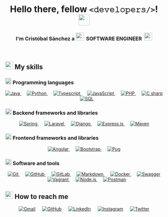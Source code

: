 <h1 align="center">Hello there, fellow <code><𝚍𝚎𝚟𝚎𝚕𝚘𝚙𝚎𝚛𝚜/></code>! <img src="https://media.giphy.com/media/hvRJCLFzcasrR4ia7z/giphy.gif" width="35"></h1>

<h3 align="center">
	I'm Cristóbal Sánchez a 
	<img src="https://media.giphy.com/media/D4wj7Ffx9fsEAy7B0h/giphy.gif" width="25">
	&nbsp;SOFTWARE ENGINEER&nbsp;
	<img src="https://media.giphy.com/media/D4wj7Ffx9fsEAy7B0h/giphy.gif" width="25">
</h3>


<br>


## <img src="https://media.giphy.com/media/uhQuegHFqkVYuFMXMQ/giphy.gif" width="25"> My skills

### <img src="https://media.giphy.com/media/WFZvB7VIXBgiz3oDXE/giphy.gif" width="20"> Programming languages

<p align="center">
	<a href="https://www.java.com" target="_blank"> 
		<img alt="Java" src="https://img.shields.io/badge/Java-%23ED8B00.svg?style=flat&logo=java&logoColor=white">
	</a>
  	&emsp;
   	<a href="https://www.python.org" target="_blank">
    		<img alt="Python" src="https://img.shields.io/badge/Python%20-%2314354C.svg?style=flat&logo=python&logoColor=ffdd54">
  	</a>
  	&emsp;
   	<a href="https://www.typescriptlang.org/" target="_blank">
    		<img alt="Typescript" src="https://img.shields.io/badge/Typescript%20-%23007acc.svg?style=flat&logo=typescript&logoColor=white">
  	</a>
  	&emsp;
	<a href="https://developer.mozilla.org/en-US/docs/Web/JavaScript" target="_blank"> 
     		<img alt="JavaScript" src="https://img.shields.io/badge/JavaScript%20-%23F7DF1E.svg?style=flat&logo=javascript&logoColor=black">
   	</a>
  	&emsp;
   	<a href="https://www.php.net/" target="_blank">
    		<img alt="PHP" src="https://img.shields.io/badge/PHP%20-%238993be.svg?style=flat&logo=php&logoColor=white">
  	</a>
  	&emsp;
	<a href="https://docs.microsoft.com/en-us/dotnet/csharp/tour-of-csharp/" target="_blank">
    		<img alt="C sharp" src="https://img.shields.io/badge/C%23%20-%23239120.svg?style=flat&logo=c-sharp&logoColor=white">
  	</a>
  	&emsp;
   	<a href="https://en.wikipedia.org/wiki/SQL" target="_blank">
    		<img alt="SQL" src="https://img.shields.io/badge/SQL%20-%2300758f.svg?style=flat&logo=mysql&logoColor=white">
  	</a>
</p>

### <img src="https://media.giphy.com/media/JqDcpPX8vWahUny0pE/giphy.gif" width="20"> Backend frameworks and libraries

<p align="center">
   	<a href="https://spring.io/" target="_blank">
    		<img alt="Spring" src="https://img.shields.io/badge/Spring%20-%236DB33F.svg?style=flat&logo=spring&logoColor=white">
  	</a>
  	&emsp;
   	<a href="https://laravel.com/" target="_blank">
    		<img alt="Laravel" src="https://img.shields.io/badge/Laravel%20-%23FF2D20.svg?style=flat&logo=laravel&logoColor=white">
  	</a>
  	&emsp;
   	<a href="https://www.djangoproject.com/" target="_blank">
    		<img alt="Django" src="https://img.shields.io/badge/Django%20-%23092E20.svg?style=flat&logo=django&logoColor=white">
  	</a>
  	&emsp;
   	<a href="https://expressjs.com/" target="_blank">
    		<img alt="Express.js" src="https://img.shields.io/badge/Express.js%20-%23404d59.svg?style=flat&logo=express&logoColor=white">
  	</a>
  	&emsp;
   	<a href="https://maven.apache.org/" target="_blank">
    		<img alt="Maven" src="https://img.shields.io/badge/Maven-C71A36.svg?style=flat&logo=Apache%20Maven&logoColor=white">
  	</a>
</p>

### <img src="https://media.giphy.com/media/eNAsjO55tPbgaor7ma/giphy.gif" width="20"> Frontend frameworks and libraries

<p align="center">
   	<a href="https://angular.io/" target="_blank">
    		<img alt="Angular" src="https://img.shields.io/badge/Angular%20-%23DD0031.svg?style=flat&logo=angular&logoColor=white">
  	</a>
  	&emsp;
   	<a href="https://getbootstrap.com/" target="_blank">
    		<img alt="Bootstrap" src="https://img.shields.io/badge/Bootstrap%20-%23563D7C.svg?style=flat&logo=bootstrap&logoColor=white">
  	</a>
	&emsp;
   	<a href="https://pugjs.org/" target="_blank">
    		<img alt="Pug" src="https://img.shields.io/badge/Pug-FFF.svg?style=flat&logo=pug&logoColor=A86454">
  	</a>
</p>

### <img src="https://media.giphy.com/media/MXoyvLVaXqYbi6KUhu/giphy.gif" width="20"> Software and tools

<p align="center">
	<a href="https://git-scm.com/" target="_blank">
    		<img alt="Git" src="https://img.shields.io/badge/Git%20-%23F05033.svg?style=flat&logo=git&logoColor=white">
  	</a>
	&emsp;
 	<a href="https://github.com/" target="_blank">
    		<img alt="GitHub" src="https://img.shields.io/badge/GitHub%20-%23121011.svg?style=flat&logo=github&logoColor=white">
  	</a>
	&emsp;
   	<a href="https://about.gitlab.com/" target="_blank">
    		<img alt="GitLab" src="https://img.shields.io/badge/GitLab%20-%23181717.svg?style=flat&logo=gitlab&logoColor=white">
  	</a>
	&emsp;
   	<a href="https://www.markdownguide.org/" target="_blank">
    		<img alt="Markdown" src="https://img.shields.io/badge/Markdown%20-%23000000.svg?style=flat&logo=markdown&logoColor=white">
  	</a>
	&emsp;
   	<a href="https://www.docker.com/" target="_blank">
    		<img alt="Docker" src="https://img.shields.io/badge/Docker%20-%230db7ed.svg?style=flat&logo=docker&logoColor=white">
  	</a>
	&emsp;
   	<a href="https://swagger.io/" target="_blank">
    		<img alt="Swagger" src="https://img.shields.io/badge/Swagger%20-%23Clojure.svg?style=flat&logo=swagger&logoColor=white">
  	</a>
	&emsp;
   	<a href="https://swagger.io/" target="_blank">
    		<img alt="Vagrant" src="https://img.shields.io/badge/Vagrant%20-%231563FF.svg?style=flat&logo=vagrant&logoColor=white">
  	</a>
	&emsp;
   	<a href="https://nodejs.org/" target="_blank">
    		<img alt="Node.js" src="https://img.shields.io/badge/Node.js-6DA55F.svg?style=flat&logo=node.js&logoColor=white">
  	</a>
	&emsp;
   	<a href="https://swagger.io/" target="_blank">
    		<img alt="Postman" src="https://img.shields.io/badge/Postman-FF6C37.svg?style=flat&logo=postman&logoColor=white">
  	</a>
</p>


## <img src="https://media.giphy.com/media/RlwnePSV0sdjC5pLoJ/giphy.gif" width="25"> How to reach me

<p align="center">
	<a href="mailto:ulkiobal@gmail.com"><img img src="https://img.shields.io/badge/gmail-%23EA4335.svg?style=flat&logo=gmail&logoColor=white" alt="Gmail"/></a>
	&emsp;
	<a href="https://github.com/csanchezarisa"><img src="https://img.shields.io/badge/github-%23181717.svg?style=flat&logo=github&logoColor=white" alt="GitHub"/></a>
	&emsp;
	<a href="https://www.linkedin.com/in/cristobal-sanchez-arisa/"><img src="https://img.shields.io/badge/linkedin-%230A66C2.svg?style=flat&logo=linkedin&logoColor=white" alt="LinkedIn"/></a>
	&emsp;
	<a href="https://www.instagram.com/ulkiobal/"><img src="https://img.shields.io/badge/instagram-%23E4405F.svg?style=flat&logo=instagram&logoColor=white" alt="Instagram"/></a>
	&emsp;
	<a href="https://twitter.com/ulkiobal"><img src="https://img.shields.io/badge/twitter-%2300ACEE.svg?style=flat&logo=twitter&logoColor=white" alt="Twitter"/></a>
</p>
